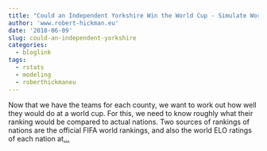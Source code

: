 ```yaml
---
title: "Could an Independent Yorkshire Win the World Cup - Simulate World Cups"
author: 'www.robert-hickman.eu'
date: '2018-06-09'
slug: could-an-independent-yorkshire
categories:
  - bloglink
tags:
  - rstats
  - modeling
  - roberthickmaneu
---
```


Now that we have the teams for each county, we want to work out how well they would do at a world cup. For this, we need to know roughly what their ranking would be compared to actual nations. Two sources of rankings of nations are the official FIFA world rankings, and also the world ELO ratings of each nation at[... <i class="fas fa-external-link-alt"></i>](http://www.robert-hickman.eu/post/yorkshire_world_cup_5/)

